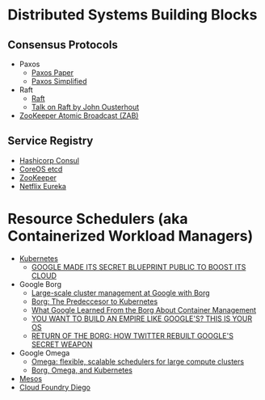 # Distributed Systems Building Blocks
## Consensus Protocols
* Paxos
  * [Paxos Paper](https://www.microsoft.com/en-us/research/uploads/prod/2016/12/The-Part-Time-Parliament.pdf)
  * [Paxos Simplified](https://www.microsoft.com/en-us/research/uploads/prod/2016/12/paxos-simple-Copy.pdf)
* Raft
  * [Raft](https://raft.github.io/)
  * [Talk on Raft by John Ousterhout](https://raft.github.io/slides/uiuc2016.pdf)
* [ZooKeeper Atomic Broadcast (ZAB)](https://cwiki.apache.org/confluence/display/ZOOKEEPER/Zab1.0)

## Service Registry
* [Hashicorp Consul](https://www.consul.io/)
* [CoreOS etcd](https://etcd.io/)
* [ZooKeeper](https://zookeeper.apache.org/)
* [Netflix Eureka](https://github.com/Netflix/eureka/wiki)

# Resource Schedulers (aka Containerized Workload Managers)
* [Kubernetes](https://kubernetes.io/)
  * [GOOGLE MADE ITS SECRET BLUEPRINT PUBLIC TO BOOST ITS CLOUD](https://www.wired.com/2015/06/google-kubernetes-says-future-cloud-computing/)
* Google Borg
  * [Large-scale cluster management at Google with Borg](https://ai.google/research/pubs/pub43438)
  * [Borg: The Predeccesor to Kubernetes](https://kubernetes.io/blog/2015/04/borg-predecessor-to-kubernetes/)
  * [What Google Learned From the Borg About Container Management](https://thenewstack.io/google-learned-borg-container-management/)
  * [YOU WANT TO BUILD AN EMPIRE LIKE GOOGLE'S? THIS IS YOUR OS](https://www.wired.com/2016/04/want-build-empire-like-googles-os/)
  * [RETURN OF THE BORG: HOW TWITTER REBUILT GOOGLE'S SECRET WEAPON](https://www.wired.com/2013/03/google-borg-twitter-mesos/)
* Google Omega
  * [Omega: flexible, scalable schedulers for large compute clusters](https://ai.google/research/pubs/pub41684)
  * [Borg, Omega, and Kubernetes](https://queue.acm.org/detail.cfm?id=2898444)
* [Mesos](http://mesos.apache.org/)
* [Cloud Foundry Diego](https://docs.cloudfoundry.org/concepts/diego/diego-architecture.html)
